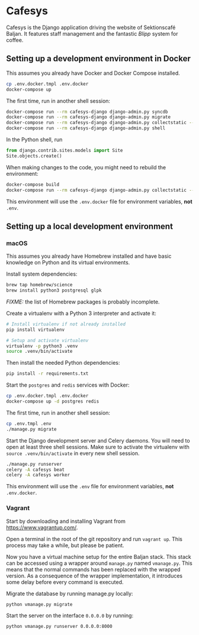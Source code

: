 # Cafesys
Cafesys is the Django application driving the website of Sektionscafé Baljan. It features staff management and the
fantastic *Blipp* system for coffee.

## Setting up a development environment in Docker
This assumes you already have Docker and Docker Compose installed.
```sh
cp .env.docker.tmpl .env.docker
docker-compose up
```

The first time, run in another shell session:
```sh
docker-compose run --rm cafesys-django django-admin.py syncdb
docker-compose run --rm cafesys-django django-admin.py migrate
docker-compose run --rm cafesys-django django-admin.py collectstatic --noinput
docker-compose run --rm cafesys-django django-admin.py shell
```

In the Python shell, run
```python
from django.contrib.sites.models import Site
Site.objects.create()
```

When making changes to the code, you might need to rebuild the environment:
```sh
docker-compose build
docker-compose run --rm cafesys-django django-admin.py collectstatic --noinput
```

This environment will use the `.env.docker` file for environment variables, **not** `.env`.

## Setting up a local development environment

### macOS
This assumes you already have Homebrew installed and have basic knowledge on Python and its virtual environments.

Install system dependencies:
```sh
brew tap homebrew/science
brew install python3 postgresql glpk
```
*FIXME:* the list of Homebrew packages is probably incomplete.

Create a virtualenv with a Python 3 interpreter and activate it:
```sh
# Install virtualenv if not already installed
pip install virtualenv

# Setup and activate virtualenv
virtualenv -p python3 .venv
source .venv/bin/activate
```

Then install the needed Python dependencies:
```sh
pip install -r requirements.txt
```

Start the `postgres` and `redis` services with Docker:
```sh
cp .env.docker.tmpl .env.docker
docker-compose up -d postgres redis
```

The first time, run in another shell session:
```sh
cp .env.tmpl .env
./manage.py migrate
```

Start the Django development server and Celery daemons. You will need to open at least three shell sessions.
Make sure to activate the virtualenv with `source .venv/bin/activate` in every new shell session.
```sh
./manage.py runserver
celery -A cafesys beat
celery -A cafesys worker
```

This environment will use the `.env` file for environment variables, **not** `.env.docker`.

### Vagrant
Start by downloading and installing Vagrant from https://www.vagrantup.com/.

Open a terminal in the root of the git repository and run `vagrant up`. This process may take a while, but please be patient.

Now you have a virtual machine setup for the entire Baljan stack. This stack can be accessed using a wrapper 
around `manage.py` named `vmanage.py`. This means that the normal commands has been replaced with the wrapped
version. As a consequence of the wrapper implementation, it introduces some delay before every command is executed.

Migrate the database by running manage.py locally:
```sh
python vmanage.py migrate
```

Start the server on the interface `0.0.0.0` by running:
```sh
python vmanage.py runserver 0.0.0.0:8000
```
